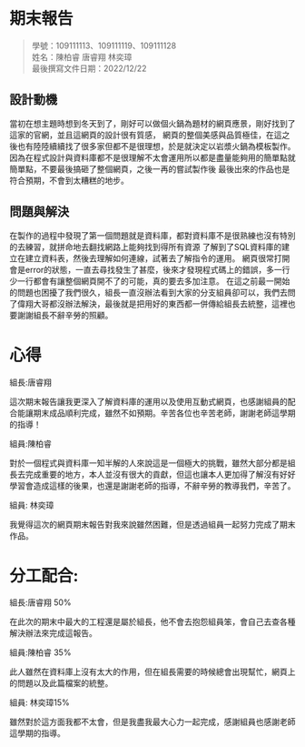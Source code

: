 ﻿# 期末報告
>
>學號：109111113、109111119、109111128
><br />
>姓名：陳柏睿 唐睿翔 林奕璋 
><br />
>最後撰寫文件日期：2022/12/22
>

## 設計動機
當初在想主題時想到冬天到了，剛好可以做個火鍋為題材的網頁應景，剛好找到了這家的官網，並且這網頁的設計很有質感，
網頁的整個美感與品質極佳，在這之後也有陸陸續續找了很多家但都不是很理想，於是就決定以岩漿火鍋為模板製作。
因為在程式設計與資料庫都不是很理解不太會運用所以都是盡量能夠用的簡單點就簡單點，不要最後搞砸了整個網頁，之後一再的嘗試製作後
最後出來的作品也是符合預期，不會到太糟糕的地步。

## 問題與解決
在製作的過程中發現了第一個問題就是資料庫，都對資料庫不是很熟練也沒有特別的去練習，就拼命地去翻找網路上能夠找到得所有資源
了解到了SQL資料庫的建立在建立資料表，然後去理解如何連線，試著去了解指令的運用。
網頁很常打開會是error的狀態，一直去尋找發生了甚麼，後來才發現程式碼上的錯誤，多一行少一行都會有讓整個網頁開不了的可能，真的要去多加注意。
在這之前最一開始的問題也困擾了我們很久，組長一直沒辦法看到大家的分支組員卻可以，我們去問了偉翔大哥都沒辦法解決，最後就是把用好的東西都一併傳給組長去統整，這裡也要謝謝組長不辭辛勞的照顧。


# 心得
組長:唐睿翔

這次期末報告讓我更深入了解資料庫的運用以及使用互動式網頁，也感謝組員的配合能讓期末成品順利完成，雖然不如預期。辛苦各位也辛苦老師，謝謝老師這學期的指導！

組員:陳柏睿

對於一個程式與資料庫一知半解的人來說這是一個極大的挑戰，雖然大部分都是組長去完成重要的地方，本人並沒有很大的貢獻，但這也讓本人更加得了解沒有好好學習會造成這樣的後果，也還是謝謝老師的指導，不辭辛勞的教導我們，辛苦了。

組員: 林奕璋

我覺得這次的網頁期末報告對我來說雖然困難，但是透過組員一起努力完成了期末作品。

# 分工配合:
組長:唐睿翔 50%

在此次的期末中最大的工程還是屬於組長，他不會去抱怨組員笨，會自己去查各種解決辦法來完成這報告。

組員:陳柏睿 35%

此人雖然在資料庫上沒有太大的作用，但在組長需要的時候總會出現幫忙，網頁上的問題以及此篇檔案的統整。

組員: 林奕璋15%

雖然對於這方面我都不太會，但是我盡我最大心力一起完成，感謝組員也感謝老師這學期的指導。
